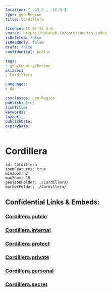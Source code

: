 ```yaml
---
location: [ -25.3 , -56.9 ] 
type: geo-Region
title: Cordillera

license: CC BY-SA 4.0
source: https://datahub.io/core/country-codes
isDeleted: false
isReadOnly: false
draft: false
confidential: public

tags:
- geo/Country/Region
aliases:
- Cordillera

Languages:
- de

cssclasses: geo-Region
publish: true
linkTitle: 
keywords: 
layout: 
publishDate: 
expiryDate: 
---
```


# Cordillera

```leaflet
id: Cordillera
zoomFeatures: true 
minZoom: 2 
maxZoom: 18
geojsonFolder: ./Cordillera/
markerFolder: ./Cordillera/
```


## Confidential Links & Embeds: 

### [Cordillera.public](/_public/\Earth\Continent\America~South\Paraguay\departments~ParaguayCordillera.public.md) 

### [Cordillera.internal](/_internal/\Earth\Continent\America~South\Paraguay\departments~ParaguayCordillera.internal.md) 

### [Cordillera.protect](/_protect/\Earth\Continent\America~South\Paraguay\departments~ParaguayCordillera.protect.md) 

### [Cordillera.private](/_private/\Earth\Continent\America~South\Paraguay\departments~ParaguayCordillera.private.md) 

### [Cordillera.personal](/_personal/\Earth\Continent\America~South\Paraguay\departments~ParaguayCordillera.personal.md) 

### [Cordillera.secret](/_secret/\Earth\Continent\America~South\Paraguay\departments~ParaguayCordillera.secret.md)

